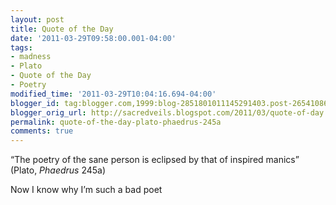 ```yaml
---
layout: post
title: Quote of the Day
date: '2011-03-29T09:58:00.001-04:00'
tags:
- madness
- Plato
- Quote of the Day
- Poetry
modified_time: '2011-03-29T10:04:16.694-04:00'
blogger_id: tag:blogger.com,1999:blog-2851801011145291403.post-265410860235826045
blogger_orig_url: http://sacredveils.blogspot.com/2011/03/quote-of-day.html
permalink: quote-of-the-day-plato-phaedrus-245a
comments: true
---
```


“The poetry of the sane person is eclipsed by that of inspired manics” (Plato, *Phaedrus* 245a)

Now I know why I’m such a bad poet